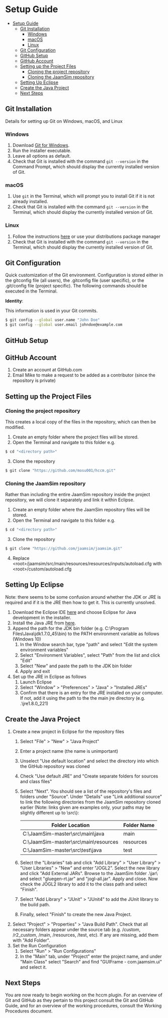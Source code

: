 # Setup Guide

<!-- TOC -->

- [Setup Guide](#setup-guide)
	- [Git Installation](#git-installation)
		- [Windows](#windows)
		- [macOS](#macos)
		- [Linux](#linux)
	- [Git Configuration](#git-configuration)
	- [GitHub Setup](#github-setup)
	- [GitHub Account](#github-account)
	- [Setting up the Project Files](#setting-up-the-project-files)
		- [Cloning the project repository](#cloning-the-project-repository)
		- [Cloning the JaamSim repository](#cloning-the-jaamsim-repository)
	- [Setting Up Eclipse](#setting-up-eclipse)
	- [Create the Java Project](#create-the-java-project)
	- [Next Steps](#next-steps)

<!-- /TOC -->

## Git Installation

Details for setting up Git on Windows, macOS, and Linux

### Windows

 1. Download [Git for Windows](https://git-scm.com/downloads).
 2. Run the installer executable.
 3. Leave all options as default.
 4. Check that Git is installed with the command `git --version` in the Command Prompt, which should display the currently installed version of Git.

### macOS

1. Use `git` in the Terminal, which will prompt you to install Git if it is not already installed.
2. Check that Git is installed with the command `git --version` in the Terminal, which should display the currently installed version of Git.

### Linux

1. Follow the instructions [here](https://git-scm.com/download/linux) or use your distributions package manager
2. Check that Git is installed with the command `git --version` in the Terminal, which should display the currently installed version of Git.

## Git Configuration

Quick customization of the Git environment. Configuration is stored either in the gitconfig file (all users), the .gitconfig file (user specific), or the .git/config file (project specific). The following commands should be executed in the Terminal.

**Identity**:

This information is used in your Git commits.

```sh
$ git config --global user.name "John Doe"
$ git config --global user.email johndoe@example.com
```

## GitHub Setup

## GitHub Account

1. Create an account at GitHub.com
2. Email Mike to make a request to be added as a contributor (since the repository is private)

## Setting up the Project Files

### Cloning the project repository

This creates a local copy of the files in the repository, which can then be modified.

1. Create an empty folder where the project files will be stored.
2. Open the Terminal and navigate to this folder e.g. 
```sh
$ cd "<directory path>"
```
3. Clone the repository
```sh
$ git clone "https://github.com/mosu001/hccm.git"
```

### Cloning the JaamSim repository

Rather than including the entire JaamSim repository inside the project repository, we will clone it separately and link it within Eclipse.

1. Create an empty folder where the JaamSim repository files will be stored.
2. Open the Terminal and navigate to this folder e.g. 
```sh
$ cd "<directory path>"
```
3. Clone the repository
```sh
$ git clone "https://github.com/jaamsim/jaamsim.git"
```
4. Replace \<root>/jaamsim/src/main/resources/resources/inputs/autoload.cfg with \<root>/custom/autoload.cfg

## Setting Up Eclipse

Note: there seems to be some confusion around whether the JDK or JRE is required and if it is the JRE then how to get it. This is currently unsolved.

1. Download the Eclipse IDE [here](https://www.eclipse.org/downloads/) and choose Eclipse for Java development in the installer.
2. Install the Java JRE from [here](https://www.oracle.com/java/technologies/javase-jre8-downloads.html).
3. Append the path for the JDK bin folder (e.g. C:\\Program Files\\Java\\jdk1.7.0\_45\\bin) to the PATH environment variable as follows (Windows 10)
    1. In the Window search bar, type "path" and select "Edit the system environment variables"
    2. Select "Environment Variables", select "Path" from the list and click "Edit"
    3. Select "New" and paste the path to the JDK bin folder
    4. Apply and exit
4. Set up the JRE in Eclipse as follows
    1. Launch Eclipse
    2. Select "Window" > "Preferences" > "Java" > "Installed JREs"
    3. Confirm that there is an entry for the JRE installed on your computer. If not, add it using the path to the the main jre directory (e.g. .\\jre1.8.0\_221)

## Create the Java Project

1. Create a new project in Eclipse for the repository files
    1. Select "File" > "New" > "Java Project"
    2. Enter a project name (the name is unimportant)
    3. Unselect "Use default location" and select the directory into which the GitHub repository was cloned
    4. Check "Use default JRE" and "Create separate folders for sources and class files"
    5. Select "Next". You should see a list of the repository's files and folders under "Source". Under "Details" use "Link additional source" to link the following directories from the JaamSim repository cloned earlier (Note: links given are examples only, your paths may be slightly different up to \\src\\):

        | Folder Location | Folder Name |
        | ------ | ------ |
        | C:\JaamSim-master\src\main\java | main |
        | C:\JaamSim-master\src\main\resources | resources |
        | C:\JaamSim-master\src\test\java | test |

    6. Select the "Libraries" tab and click "Add Library" > "User Library" > "User Libraries" > "New" and enter "JOGL2". Select the new library and click "Add External JARs". Browse to the JaamSim folder .\jar\ and select "gluegen-rt.jar" and "jogl-all.jar". Apply and close. Now check the JOGL2 library to add it to the class path and select "Finish".
    7. Select "Add Library" > "JUnit" > "JUnit4" to add the JUnit library to the build path.
    8. Finally, select "Finish" to create the new Java Project.
2. Select "Project" > "Properties" > "Java Build Path". Check that all necessary folders appear under the source tab (e.g. /custom, /r2_custom, /main, /resources, /test, etc). If any are missing, add them with "Add Folder".
3. Set the Run Configuration
    1. Select "Run" > "Run Configurations"
    2. In the "Main" tab, under "Project" enter the project name, and under "Main Class" select "Search" and find "GUIFrame - com.jaamsim.ui" and select it.

## Next Steps

You are now ready to begin working on the hccm plugin. For an overview of Git and GitHub as they pertain to this project consult the Git and GitHub Guide, and for an overview of the working procedures, consult the Working Procedures document.
